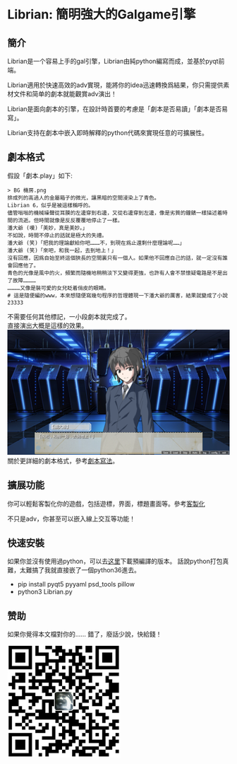 # Librian: 簡明強大的Galgame引擎

## 簡介
Librian是一个容易上手的gal引擎，Librian由純python編寫而成，並基於pyqt前端。

Librian適用於快速高效的adv實現，能將你的idea迅速轉換爲結果，你只需提供素材文件和简单的劇本就能觀賞adv演出！

Librian是面向劇本的引擎，在設計時首要的考慮是「劇本是否易讀」「劇本是否易寫」。

Librian支持在劇本中嵌入即時解釋的python代碼來實現任意的可擴展性。


## 劇本格式

假設「劇本.play」如下:
   
    > BG 機房.png
    排成列的高過人的金屬箱子的微光，讓黑暗的空間浸染上了青色。
    Librian 6，似乎是被這樣稱呼的。
    儘管嗡嗡的機械噪聲從耳膜的左邊穿到右邊，又從右邊穿到左邊，像是劣質的鐘錶一樣描述着時間的流逝。但時間就像是反反覆覆地停止了一樣。
    潘大爺 (嘆)「美妙，真是美妙。」
    不如說，時間不停止的話就是極大的失禮。
    潘大爺 (笑)「把我的理論獻給你吧………不，到現在爲止還剩什麼理論呢……」
    潘大爺 (笑)「來吧，和我一起，去到地上！」
    沒有回應，因爲自始至終這個狹長的空間裏只有一個人。如果他不回應自己的話，就一定沒有誰會回應他了。
    青色的光像是風中的火，頻繁而隨機地稍稍淡下又變得更強，也許有人會不禁懷疑電路是不是出了故障…………
    …………又像是裝可愛的女兒眨着俏皮的眼睛。
    # 這是隨便編的www，本來想隨便寫幾句程序的哲理體現一下潘大爺的厲害，結果就變成了小說23333
不需要任何其他標記，一小段劇本就完成了。   
直接演出大概是這樣的效果。   
![圖1](樣例_潘大爺.jpg)
關於更詳細的劇本格式，參考[劇本寫法](用戶指南/劇本寫法.md)。

## 擴展功能

你可以輕鬆客製化你的遊戲，包括遊標，界面，標題畫面等。參考[客製化](用戶指南/客製化你的遊戲.md)

不只是adv，你甚至可以嵌入線上交互等功能！

## 快速安裝

如果你並沒有使用過python，可以去[这里]()下載預編譯的版本。
話說python打包真難，太難搞了我就直接嵌了一個python36進去。

+ pip install pyqt5 pyyaml psd_tools pillow
+ python3 Librian.py

## 赞助

如果你覺得本文檔對你的……
錯了，廢話少說，快給錢！

![圖1](支付寶.jpg)

